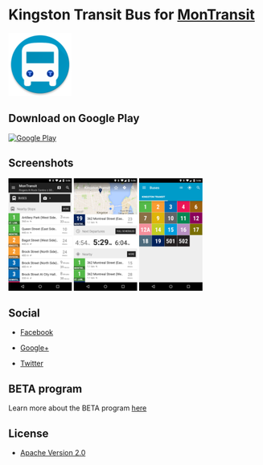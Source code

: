 # Kingston Transit Bus for [MonTransit](https://github.com/mtransitapps/mtransit-for-android)

<img width="25%" height="25%" src="https://raw.githubusercontent.com/mtransitapps/ca-kingston-transit-bus-android/master/pub/hi-res-app-icon.png"/>

## Download on Google Play

[![Google Play](https://developer.android.com/images/brand/en_app_rgb_wo_60.png)](https://play.google.com/store/apps/details?id=org.mtransit.android.ca_kingston_transit_bus)

## Screenshots

<img width="25%" height="25%" src="https://raw.githubusercontent.com/mtransitapps/ca-kingston-transit-bus-android/master/pub/screenshot-phone-1.png"/>
<img width="25%" height="25%" src="https://raw.githubusercontent.com/mtransitapps/ca-kingston-transit-bus-android/master/pub/screenshot-phone-2.png"/>
<img width="25%" height="25%" src="https://raw.githubusercontent.com/mtransitapps/ca-kingston-transit-bus-android/master/pub/screenshot-phone-3.png"/>

## Social

* [Facebook](https://www.facebook.com/MonTransit)

* [Google+](http://gplus.to/MonTransit/)

* [Twitter](https://twitter.com/montransit)

## BETA program

Learn more about the BETA program [here](https://github.com/mtransitapps/mtransit-for-android/wiki/BETA)

## License

* [Apache Version 2.0](http://www.apache.org/licenses/LICENSE-2.0.html)
